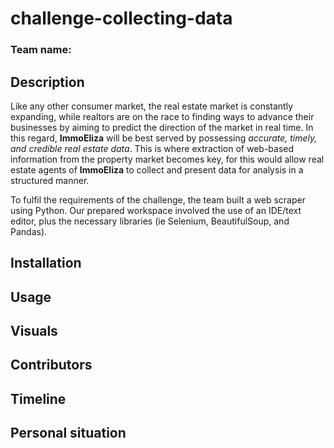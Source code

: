 # challenge-collecting-data

### Team name:

## Description
Like any other consumer market, the real estate market is constantly expanding, while realtors are on the race to finding ways to advance their businesses by aiming to predict the direction of the market in real time. In this regard, **ImmoEliza** will be best served by possessing *accurate, timely, and credible real estate data*. This is where extraction of web-based information from the property market becomes key, for this would allow real estate agents of **ImmoEliza** to collect and present data for analysis in a structured manner. 

To fulfil the requirements of the challenge, the team built a web scraper using Python. Our prepared workspace involved the use of an IDE/text editor,  plus the necessary libraries (ie Selenium, BeautifulSoup, and Pandas). 

## Installation

## Usage

## Visuals

## Contributors

## Timeline

## Personal situation
